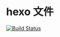 # hexo 文件
[![Build Status](https://travis-ci.org/Caffreyfans/Caffreyfans.github.io.svg?branch=hexo)](https://travis-ci.org/Caffreyfans/Caffreyfans.github.io)